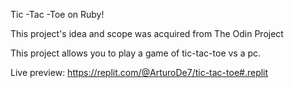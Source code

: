 Tic -Tac -Toe on Ruby!

This project's idea and scope was acquired from The Odin Project

This project allows you to play a game of tic-tac-toe vs a pc.

Live preview: https://replit.com/@ArturoDe7/tic-tac-toe#.replit
